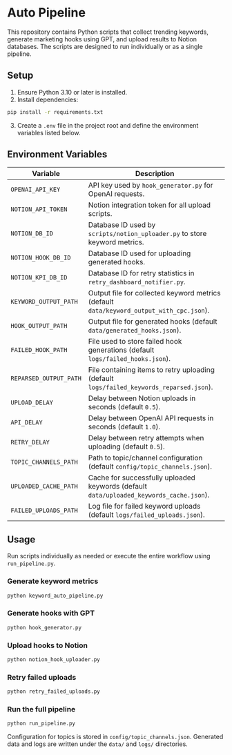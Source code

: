 # Auto Pipeline

This repository contains Python scripts that collect trending keywords, generate marketing hooks using GPT, and upload results to Notion databases. The scripts are designed to run individually or as a single pipeline.

## Setup

1. Ensure Python 3.10 or later is installed.
2. Install dependencies:

```bash
pip install -r requirements.txt
```

3. Create a `.env` file in the project root and define the environment variables listed below.

## Environment Variables

| Variable | Description |
|----------|-------------|
| `OPENAI_API_KEY` | API key used by `hook_generator.py` for OpenAI requests. |
| `NOTION_API_TOKEN` | Notion integration token for all upload scripts. |
| `NOTION_DB_ID` | Database ID used by `scripts/notion_uploader.py` to store keyword metrics. |
| `NOTION_HOOK_DB_ID` | Database ID used for uploading generated hooks. |
| `NOTION_KPI_DB_ID` | Database ID for retry statistics in `retry_dashboard_notifier.py`. |
| `KEYWORD_OUTPUT_PATH` | Output file for collected keyword metrics (default `data/keyword_output_with_cpc.json`). |
| `HOOK_OUTPUT_PATH` | Output file for generated hooks (default `data/generated_hooks.json`). |
| `FAILED_HOOK_PATH` | File used to store failed hook generations (default `logs/failed_hooks.json`). |
| `REPARSED_OUTPUT_PATH` | File containing items to retry uploading (default `logs/failed_keywords_reparsed.json`). |
| `UPLOAD_DELAY` | Delay between Notion uploads in seconds (default `0.5`). |
| `API_DELAY` | Delay between OpenAI API requests in seconds (default `1.0`). |
| `RETRY_DELAY` | Delay between retry attempts when uploading (default `0.5`). |
| `TOPIC_CHANNELS_PATH` | Path to topic/channel configuration (default `config/topic_channels.json`). |
| `UPLOADED_CACHE_PATH` | Cache for successfully uploaded keywords (default `data/uploaded_keywords_cache.json`). |
| `FAILED_UPLOADS_PATH` | Log file for failed keyword uploads (default `logs/failed_uploads.json`). |

## Usage

Run scripts individually as needed or execute the entire workflow using `run_pipeline.py`.

### Generate keyword metrics

```bash
python keyword_auto_pipeline.py
```

### Generate hooks with GPT

```bash
python hook_generator.py
```

### Upload hooks to Notion

```bash
python notion_hook_uploader.py
```

### Retry failed uploads

```bash
python retry_failed_uploads.py
```

### Run the full pipeline

```bash
python run_pipeline.py
```

Configuration for topics is stored in `config/topic_channels.json`. Generated data and logs are written under the `data/` and `logs/` directories.

